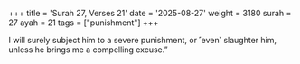 +++
title = 'Surah 27, Verses 21'
date = '2025-08-27'
weight = 3180
surah = 27
ayah = 21
tags = ["punishment"]
+++

I will surely subject him to a severe punishment, or ˹even˺ slaughter him, unless he brings me a compelling excuse.”